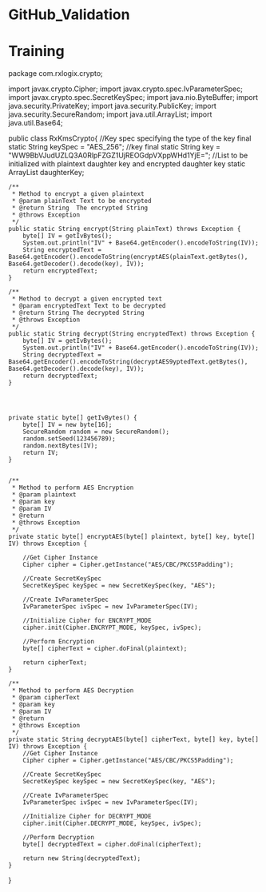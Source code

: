 # GitHub_Validation
# Training
package com.rxlogix.crypto;

import javax.crypto.Cipher;
import javax.crypto.spec.IvParameterSpec;
import javax.crypto.spec.SecretKeySpec;
import java.nio.ByteBuffer;
import java.security.PrivateKey;
import java.security.PublicKey;
import java.security.SecureRandom;
import java.util.ArrayList;
import java.util.Base64;

public class RxKmsCrypto{
    //Key spec specifying the type of the key
    final static String keySpec = "AES_256";
    //key
    final static String key = "WW9BbVJudUZLQ3A0RlpFZGZ1UjREOGdpVXppWHd1YjE=";
    //List to be initialized with plaintext daughter key and encrypted daughter key
    static ArrayList<String> daughterKey;


    /**
     * Method to encrypt a given plaintext
     * @param plainText Text to be encrypted
     * @return String  The encrypted String
     * @throws Exception
     */
    public static String encrypt(String plainText) throws Exception {
        byte[] IV = getIvBytes();
        System.out.println("IV" + Base64.getEncoder().encodeToString(IV));
        String encryptedText = Base64.getEncoder().encodeToString(encryptAES(plainText.getBytes(), Base64.getDecoder().decode(key), IV));
        return encryptedText;
    }

    /**
     * Method to decrypt a given encrypted text
     * @param encryptedText Text to be decrypted
     * @return String The decrypted String
     * @throws Exception
     */
    public static String decrypt(String encryptedText) throws Exception {
        byte[] IV = getIvBytes();
        System.out.println("IV" + Base64.getEncoder().encodeToString(IV));
        String decryptedText = Base64.getEncoder().encodeToString(decryptAES9yptedText.getBytes(), Base64.getDecoder().decode(key), IV));
        return decryptedText;
    }




    private static byte[] getIvBytes() {
        byte[] IV = new byte[16];
        SecureRandom random = new SecureRandom();
        random.setSeed(123456789);
        random.nextBytes(IV);
        return IV;
    }


    /**
     * Method to perform AES Encryption
     * @param plaintext
     * @param key
     * @param IV
     * @return
     * @throws Exception
     */
    private static byte[] encryptAES(byte[] plaintext, byte[] key, byte[] IV) throws Exception {

        //Get Cipher Instance
        Cipher cipher = Cipher.getInstance("AES/CBC/PKCS5Padding");

        //Create SecretKeySpec
        SecretKeySpec keySpec = new SecretKeySpec(key, "AES");

        //Create IvParameterSpec
        IvParameterSpec ivSpec = new IvParameterSpec(IV);

        //Initialize Cipher for ENCRYPT_MODE
        cipher.init(Cipher.ENCRYPT_MODE, keySpec, ivSpec);

        //Perform Encryption
        byte[] cipherText = cipher.doFinal(plaintext);

        return cipherText;
    }

    /**
     * Method to perform AES Decryption
     * @param cipherText
     * @param key
     * @param IV
     * @return
     * @throws Exception
     */
    private static String decryptAES(byte[] cipherText, byte[] key, byte[] IV) throws Exception {
        //Get Cipher Instance
        Cipher cipher = Cipher.getInstance("AES/CBC/PKCS5Padding");

        //Create SecretKeySpec
        SecretKeySpec keySpec = new SecretKeySpec(key, "AES");

        //Create IvParameterSpec
        IvParameterSpec ivSpec = new IvParameterSpec(IV);

        //Initialize Cipher for DECRYPT_MODE
        cipher.init(Cipher.DECRYPT_MODE, keySpec, ivSpec);

        //Perform Decryption
        byte[] decryptedText = cipher.doFinal(cipherText);

        return new String(decryptedText);
    }
}


